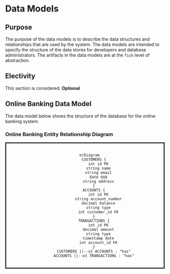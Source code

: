 # Data Models

## Purpose

The purpose of the data models is to describe the data structures and relationships that are used by the system.  The data models are intended to specify the structure of the data stores for developers and database administrators.  The artifacts in the data models are at the `fish` level of abstraction.

## Electivity

This section is considered:  **Optional**

## Online Banking Data Model

The data model below shows the structure of the database for the online banking system.

### Online Banking Entity Relationship Diagram

<div style="width:100%; text-align: center; border-style: solid;">
<br/>

```mermaid
    erDiagram
        CUSTOMERS {
            int id PK
            string name
            string email
            date dob
            string address
        }
        ACCOUNTS {
            int id PK
            string account_number
            decimal balance
            string type
            int customer_id FK
        }
        TRANSACTIONS {
            int id PK
            decimal amount
            string type
            timestamp date
            int account_id FK
        }
        CUSTOMERS ||--o{ ACCOUNTS : "has"
        ACCOUNTS ||--o{ TRANSACTIONS : "has"
```

<br/>
</div>
